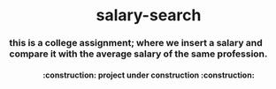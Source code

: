 <h1 align="center">salary-search</h1>

<h3>this is a college assignment; where we insert a salary and compare it with the average salary of the same profession.</h3>


<h4 align="center"> 
    :construction:  project under construction  :construction:
</h4>
